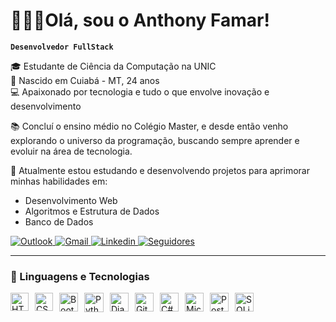# 👨🏾‍💻Olá, sou o Anthony Famar!

**`Desenvolvedor FullStack`**

🎓 Estudante de Ciência da Computação na UNIC  
📍 Nascido em Cuiabá - MT, 24 anos  
💻 Apaixonado por tecnologia e tudo o que envolve inovação e desenvolvimento

📚 Concluí o ensino médio no Colégio Master, e desde então venho explorando o universo da programação, buscando sempre aprender e evoluir na área de tecnologia.

🚀 Atualmente estou estudando e desenvolvendo projetos para aprimorar minhas habilidades em:
- Desenvolvimento Web
- Algoritmos e Estrutura de Dados
- Banco de Dados

<div>
    <a href = "mailto:anthonysouza75@hotmail.com.br">
    <img title="Outlook" src="https://img.shields.io/badge/Microsoft_Outlook-0078D4?logo=microsoft-outlook&logoColor=white&style=for-the-badge" 
    target="_blank">
    </a>
    <a href = "mailto:anthonykiller875@gmail.com">
    <img title="Gmail" src="https://img.shields.io/badge/Gmail-D14836?style=for-the-badge&logo=gmail&logoColor=white" 
    target="_blank">
    </a>
    <a href="https://www.linkedin.com/in/anthony-famar-74211b211" target="_blank">
    <img title="Linkedin" src="https://img.shields.io/badge/-LinkedIn-%230077B5?style=for-the-badge&logo=linkedin&logoColor=white" target="_blank">
    </a>
     <a href="https://github.com/anthonyfamar?tab=followers">
    <img alt="Seguidores" title="Me siga no GitHub" 
    src="https://custom-icon-badges.demolab.com/github/followers/Larissakich?color=%23E1AD0E&labelColor=C79600&style=for-the-badge&logo=github&label=Seguidores&logoColor=white"/>
    </a>
</div>

---

### 🤖 Linguagens e Tecnologias
<img 
    alt="HTML"
    title="HTML" 
    width="29px" 
    style="padding-right: 10px; float: left;" 
    src="https://cdn.jsdelivr.net/gh/devicons/devicon@latest/icons/html5/html5-original.svg" 
/>

<img 
    alt="CSS" 
    title="CSS"
    width="29px" 
    style="padding-right: 10px; float: left;" 
    src="https://cdn.jsdelivr.net/gh/devicons/devicon@latest/icons/css3/css3-original.svg" 
/>

<img 
    alt="Bootstrap"
    title="Bootstrap" 
    width="30px" 
    style="padding-right: 10px; float: left;" 
    src="https://cdn.jsdelivr.net/gh/devicons/devicon@latest/icons/bootstrap/bootstrap-original.svg" 
/>

<img 
    alt="Python" 
    title="Python"
    width="31px" 
    style="padding-right: 10px; float: left;" 
    src="https://cdn.jsdelivr.net/gh/devicons/devicon@latest/icons/python/python-original.svg" 
/>

<img 
    alt="Django" 
    title="Django"
    width="30px" 
    style="padding-right: 10px; float: left;" 
    src="https://cdn.jsdelivr.net/gh/devicons/devicon@latest/icons/django/django-plain.svg" 
/>
<img 
    alt="GitHub" 
    title="GitHub"
    width="30px" 
    style="padding-right: 10px; float: left;" 
    src="https://cdn.jsdelivr.net/gh/devicons/devicon@latest/icons/github/github-original.svg" 
/>

<img 
    alt="C#" 
    title="C#"
    width="30px" 
    style="padding-right: 10px; float: left;" 
    src="https://cdn.jsdelivr.net/gh/devicons/devicon@latest/icons/csharp/csharp-original.svg" 
/>

<img 
    alt="MicrosoftSqlServer" 
    title="MicrosoftSqlServer"
    width="30px" 
    style="padding-right: 10px; float: left;" 
    src="https://cdn.jsdelivr.net/gh/devicons/devicon@latest/icons/microsoftsqlserver/microsoftsqlserver-original.svg" 
/>

<img 
    alt="PostgreSQL" 
    title="PostgreSQL"
    width="30px" 
    style="padding-right: 10px; float: left;" 
    src="https://cdn.jsdelivr.net/gh/devicons/devicon@latest/icons/postgresql/postgresql-original.svg" 
/>

<img 
    alt="SQLite" 
    title="SQLite"
    width="30px" 
    style="padding-right: 10px; float: left;" 
    src="https://cdn.jsdelivr.net/gh/devicons/devicon@latest/icons/sqlite/sqlite-original.svg" 
/>